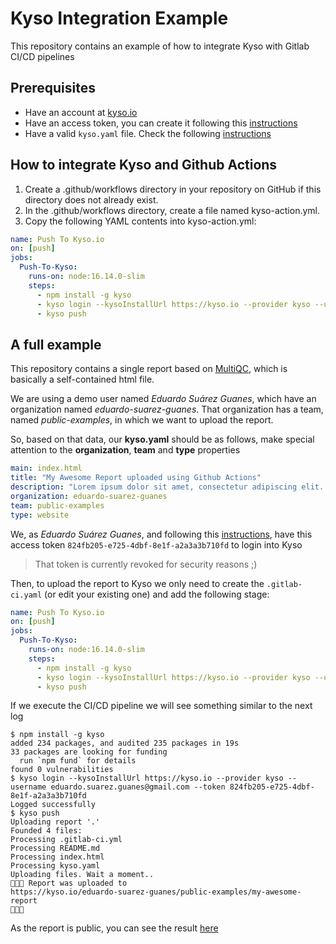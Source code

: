 # Kyso Integration Example

This repository contains an example of how to integrate Kyso with Gitlab CI/CD pipelines

## Prerequisites 

* Have an account at [kyso.io](https://kyso.io)
* Have an access token, you can create it following this [instructions](https://docs.kyso.io/posting-to-kyso/kyso-command-line-tool/authorization#access-token)
* Have a valid `kyso.yaml` file. Check the following [instructions](https://docs.kyso.io/posting-to-kyso/configuring-report-metadata)

## How to integrate Kyso and Github Actions

1. Create a .github/workflows directory in your repository on GitHub if this directory does not already exist.
2. In the .github/workflows directory, create a file named kyso-action.yml.
3. Copy the following YAML contents into kyso-action.yml:

```yaml
name: Push To Kyso.io
on: [push]
jobs:
  Push-To-Kyso:
    runs-on: node:16.14.0-slim
    steps:
      - npm install -g kyso
      - kyso login --kysoInstallUrl https://kyso.io --provider kyso --username [YOUR_EMAIL] --token [YOUR_ACCESS_TOKEN]
      - kyso push
```

## A full example 

This repository contains a single report based on [MultiQC](https://multiqc.info/), which is basically a self-contained html file.

We are using a demo user named *Eduardo Suárez Guanes*, which have an organization named *eduardo-suarez-guanes*. That organization has a team, named *public-examples*, in which we want to upload the report.

So, based on that data, our **kyso.yaml** should be as follows, make special attention to the **organization**, **team** and **type** properties

```yaml
main: index.html
title: "My Awesome Report uploaded using Github Actions"
description: "Lorem ipsum dolor sit amet, consectetur adipiscing elit. Maecenas aliquam ipsum et lacus porta porttitor."
organization: eduardo-suarez-guanes
team: public-examples
type: website
```

We, as *Eduardo Suárez Guanes*, and following this [instructions](https://docs.kyso.io/posting-to-kyso/kyso-command-line-tool/authorization#access-token), have this access token `824fb205-e725-4dbf-8e1f-a2a3a3b710fd` to login into Kyso

> That token is currently revoked for security reasons ;)

Then, to upload the report to Kyso we only need to create the `.gitlab-ci.yaml` (or edit your existing one) and add the following stage:

```yaml
name: Push To Kyso.io
on: [push]
jobs:
  Push-To-Kyso:
    runs-on: node:16.14.0-slim
    steps:
      - npm install -g kyso
      - kyso login --kysoInstallUrl https://kyso.io --provider kyso --username eduardo.suarez.guanes@gmail.com --token 824fb205-e725-4dbf-8e1f-a2a3a3b710fd
      - kyso push
```

If we execute the CI/CD pipeline we will see something similar to the next log

```shell
$ npm install -g kyso
added 234 packages, and audited 235 packages in 19s
33 packages are looking for funding
  run `npm fund` for details
found 0 vulnerabilities
$ kyso login --kysoInstallUrl https://kyso.io --provider kyso --username eduardo.suarez.guanes@gmail.com --token 824fb205-e725-4dbf-8e1f-a2a3a3b710fd
Logged successfully
$ kyso push
Uploading report '.'
Founded 4 files:
Processing .gitlab-ci.yml
Processing README.md
Processing index.html
Processing kyso.yaml
Uploading files. Wait a moment..
🎉🎉🎉 Report was uploaded to
https://kyso.io/eduardo-suarez-guanes/public-examples/my-awesome-report
🎉🎉🎉
```

As the report is public, you can see the result [here](https://kyso.io/eduardo-suarez-guanes/public-examples/my-awesome-report/share)


